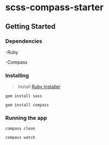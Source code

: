 # scss-compass-starter

## Getting Started

### Dependencies

-Ruby

-Compass


### Installing

> Install [Ruby Installer](http://rubyinstaller.org "Ruby Installer")

`gem install sass`

`gem install compass`

### Running the app

`compass clean`

`compass watch`
